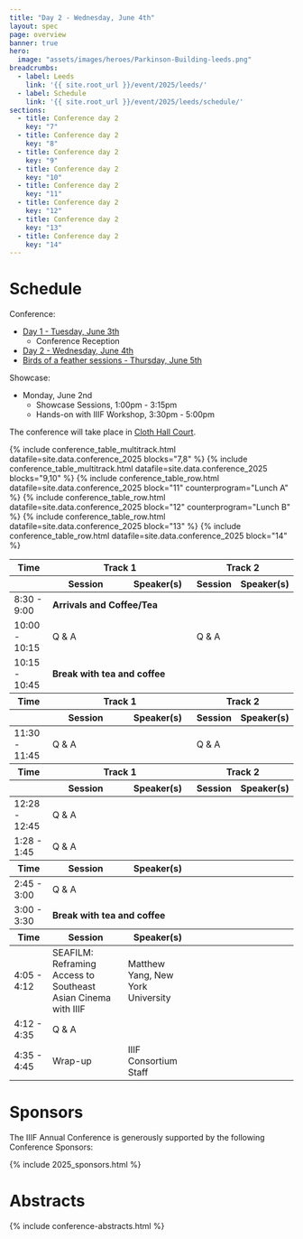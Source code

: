 ```yaml
---
title: "Day 2 - Wednesday, June 4th"
layout: spec
page: overview
banner: true 
hero:
  image: "assets/images/heroes/Parkinson-Building-leeds.png"
breadcrumbs:
  - label: Leeds
    link: '{{ site.root_url }}/event/2025/leeds/'
  - label: Schedule
    link: '{{ site.root_url }}/event/2025/leeds/schedule/'
sections:
  - title: Conference day 2
    key: "7"   
  - title: Conference day 2
    key: "8"   
  - title: Conference day 2
    key: "9"   
  - title: Conference day 2
    key: "10"   
  - title: Conference day 2
    key: "11"   
  - title: Conference day 2
    key: "12"   
  - title: Conference day 2
    key: "13"   
  - title: Conference day 2
    key: "14"   
---
```


# Schedule

Conference:
 * [Day 1 - Tuesday, June 3th](../day1-tuesday/)
   * Conference Reception
 * [Day 2 - Wednesday, June 4th](#schedule)
 * [Birds of a feather sessions - Thursday, June 5th](../bof/)

Showcase:
 * Monday, June 2nd
   * Showcase Sessions, 1:00pm - 3:15pm
   * Hands-on with IIIF Workshop, 3:30pm - 5:00pm

The conference will take place in [Cloth Hall Court](https://maps.app.goo.gl/uikw5jUE3fDLTnmWA). 

<table class="api-table">
    <thead>
        <tr>
            <th>Time</th>
            <th colspan="2">Track 1</th>
            <th colspan="2">Track 2</th>
        </tr>
        <tr>
            <th></th>
            <th>Session</th>
            <th>Speaker(s)</th>
            <th>Session</th>
            <th>Speaker(s)</th>
        </tr>
    </thead>
    <tr>
        <td>8:30 - 9:00</td>
        <td colspan="4"><b>Arrivals and Coffee/Tea</b></td>
    </tr>    
    {% include conference_table_multitrack.html datafile=site.data.conference_2025 blocks="7,8"  %}
    <tr>
        <td>10:00 - 10:15</td>
        <td>Q & A</td>
        <td></td>
        <td>Q & A</td>
        <td></td>
    </tr> 
    <tr>
        <td>10:15 - 10:45</td>
        <td colspan="4"><b>Break with tea and coffee</b></td>
    </tr>   
    <thead>
        <tr>
            <th>Time</th>
            <th colspan="2">Track 1</th>
            <th colspan="2">Track 2</th>
        </tr>
        <tr>
            <th></th>
            <th>Session</th>
            <th>Speaker(s)</th>
            <th>Session</th>
            <th>Speaker(s)</th>
        </tr>
    </thead>
    {% include conference_table_multitrack.html datafile=site.data.conference_2025 blocks="9,10"  %}
    <tr>
        <td>11:30 - 11:45</td>
        <td>Q & A</td>
        <td></td>
        <td>Q & A</td>
        <td></td>
    </tr> 
    <thead>
        <tr>
            <th>Time</th>
            <th colspan="2">Track 1</th>
            <th colspan="2">Track 2</th>
        </tr>
        <tr>
            <th>&nbsp;</th>
            <th>Session</th>
            <th>Speaker(s)</th>
            <th>Session</th>
            <th>Speaker(s)</th>
        </tr>
    </thead>
    {% include conference_table_row.html datafile=site.data.conference_2025 block="11" counterprogram="Lunch A" %}
    <tr>
        <td>12:28 - 12:45</td>
        <td>Q & A</td>
        <td></td>
    </tr> 
    {% include conference_table_row.html datafile=site.data.conference_2025 block="12" counterprogram="Lunch B" %}
    <tr>
        <td>1:28 - 1:45</td>
        <td>Q & A</td>
        <td></td>
    </tr> 
    <thead>
        <tr>
            <th>Time</th>
            <th>Session</th>
            <th>Speaker(s)</th>
        </tr>
    </thead>
    {% include conference_table_row.html datafile=site.data.conference_2025 block="13"  %}    
    <tr>
        <td>2:45 - 3:00</td>
        <td>Q & A</td>
        <td></td>
    </tr> 
    <tr>
        <td>3:00 - 3:30</td>
        <td colspan="2"><b>Break with tea and coffee</b></td>
    </tr>    
    <thead>
        <tr>
            <th>Time</th>
            <th>Session</th>
            <th>Speaker(s)</th>
        </tr>
    </thead> 
    {% include conference_table_row.html datafile=site.data.conference_2025 block="14"  %}    
    <tr>
        <td>4:05 - 4:12</td>
        <td>SEAFILM: Reframing Access to Southeast Asian Cinema with IIIF</td>
        <td>Matthew Yang, New York University</td></td>
    </tr> 
    <tr>
        <td>4:12 - 4:35</td>
         <td>Q & A</td>
        <td></td>
    </tr> 
    <tr>
        <td>4:35 - 4:45</td>
        <td>Wrap-up</td>
        <td>IIIF Consortium Staff</td>
    </tr>  
</table>

# **Sponsors**

The IIIF Annual Conference is generously supported by the following Conference Sponsors:

{% include 2025_sponsors.html %} 

# Abstracts

{% include conference-abstracts.html %}